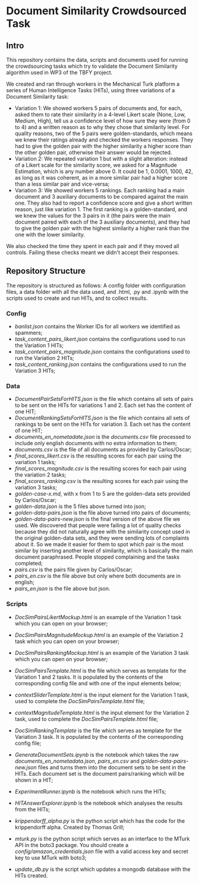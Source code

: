 # Document Similarity Crowdsourced Task

## Intro

This repository contains the data, scripts and documents used for running the crowdsourcing tasks which try to validate the Document Similarity algorithm used in WP3 of the TBFY project.

We created and ran through workers in the Mechanical Turk platform a series of Human Intelligence Tasks (HITs), using three variations of a Document Similarity task:

- Variation 1: We showed workers 5 pairs of documents and, for each, asked them to rate their similarity in a 4-level Likert scale (None, Low, Medium, High), tell us a confidence level of how sure they were (from 0 to 4) and a written reason as to why they chose that similarity level. For quality reasons, two of the 5 pairs were golden-standards, which means we knew their ratings already and checked the workers responses. They had to give the golden pair with the higher similarity a higher score than the other golden pair, otherwise their answer would be rejected.
- Variation 2: We repeated variation 1 but with a slight alteration: instead of a Likert scale for the similarity score, we asked for a Magnitude Estimation, which is any number above 0. It could be 1, 0.0001, 1000, 42, as long as it was coherent, as in a more similar pair had a higher score than a less similar pair and vice-versa;
- Variation 3: We showed workers 5 rankings. Each ranking had a main document and 3 auxiliary documents to be compared against the main one. They also had to report a confidence score and give a short written reason, just like variation 1. The first ranking is a golden-standard, and we knew the values for the 3 pairs in it (the pairs were the main document paired with each of the 3 auxiliary documents), and they had to give the golden pair with the highest similarity a higher rank than the one with the lower similarity.

We also checked the time they spent in each pair and if they moved all controls. Failing these checks meant we didn't accept their responses.

## Repository Structure

The repository is structured as follows: A config folder with configuration files, a data folder with all the data used, and .html, .py and .ipynb with the scripts used to create and run HITs, and to collect results.

### Config

- _banlist.json_ contains the Worker IDs for all workers we identified as spammers;
- _task_content_pairs_likert.json_ contains the configurations used to run the Variation 1 HITs;
- _task_content_pairs_magnitude.json_ contains the configurations used to run the Variation 2 HITs;
- _task_content_ranking.json_ contains the configurations used to run the Variation 3 HITs;

### Data

- _DocumentPairSetsForHITS.json_ is the file which contains all sets of pairs to be sent on the HITs for variations 1 and 2. Each set has the content of one HIT;
- _DocumentRankingSetsForHITS.json_ is the file which contains all sets of rankings to be sent on the HITs for variation 3. Each set has the content of one HIT;
- _documents_en_nometadate.json_ is the _documents.csv_ file processed to include only english documents with no extra information to them;
- _documents.csv_ is the file of all documents as provided by Carlos/Oscar;
- _final_scores_likert.csv_ is the resulting scores for each pair using the variation 1 tasks;
- _final_scores_magnitude.csv_ is the resulting scores for each pair using the variation 2 tasks;
- _final_scores_ranking.csv_ is the resulting scores for each pair using the variation 3 tasks;
- _golden-case-x.md_, with x from 1 to 5 are the golden-data sets provided by Carlos/Oscar;
- _golden-data.json_ is the 5 files above turned into json;
- _golden-data-pairs.json_ is the file above turned into pairs of documents;
- _golden-data-pairs-new.json_ is the final version of the above file we used. We discovered that people were failing a lot of quality checks because they did not naturally agree with the similarity concept used in the original golden-data sets, and they were sending lots of complaints about it. So we made it easier for them to spot which pair is the most similar by inserting another level of similarity, which is basically the main document paraphrased. People stopped complaining and the tasks completed;
- _pairs.csv_ is the pairs file given by Carlos/Oscar;
- _pairs_en.csv_ is the file above but only where both documents are in english;
- _pairs_en.json_ is the file above but json.

### Scripts

- _DocSimPairsLikertMockup.html_ is an example of the Variation 1 task which you can open on your browser;
- _DocSimPairsMagnitudeMockup.html_ is an example of the Variation 2 task which you can open on your browser;
- _DocSimPairsRankingMockup.html_ is an example of the Variation 3 task which you can open on your browser;

- _DocSimPairsTemplate.html_ is the file which serves as template for the Variation 1 and 2 tasks. It is populated by the contents of the corresponding config file and with one of the input elements below;
- _contextSliderTemplate.html_ is the input element for the Variation 1 task, used to complete the _DocSimPairsTemplate.html_ file;
- _contextMagnitudeTemplate.html_ is the input element for the Variation 2 task, used to complete the _DocSimPairsTemplate.html_ file;
- _DocSimRankingTemplate_ is the file which serves as template for the Variation 3 task. It is populated by the contents of the corresponding config file;

- _GenerateDocumentSets.ipynb_ is the notebook which takes the raw _documents_en_nometadata.json_, _pairs_en.csv_ and _golden-data-pairs-new.json_ files and turns them into the document sets to be sent in the HITs. Each document set is the document pairs/ranking which will be shown in a HIT;
- _ExperimentRunner.ipynb_ is the notebook which runs the HITs;
- _HITAnswerExplorer.ipynb_ is the notebook which analyses the results from the HITs;

- _krippendorff_alpha.py_ is the python script which has the code for the krippendorff alpha. Created by Thomas Grill;
- _mturk.py_ is the python script which serves as an interface to the MTurk API in the boto3 package. You should create a _config/amazon_credentials.json_ file with a valid access key and secret key to use MTurk with boto3;
- _update_db.py_ is the script which updates a mongodb database with the HITs created.